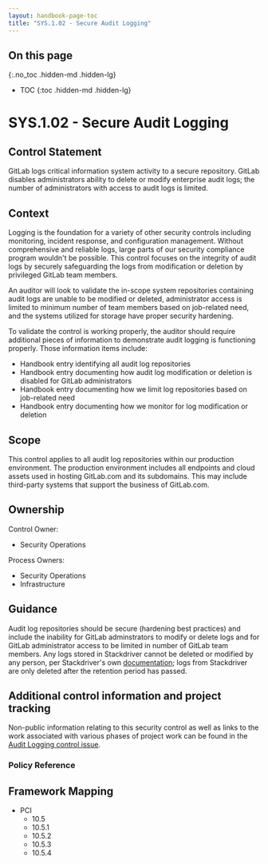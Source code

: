 ```yaml
---
layout: handbook-page-toc
title: "SYS.1.02 - Secure Audit Logging"
---
```


## On this page
{:.no_toc .hidden-md .hidden-lg}

- TOC
{:toc .hidden-md .hidden-lg}

# SYS.1.02 - Secure Audit Logging

## Control Statement

GitLab logs critical information system activity to a secure repository. GitLab disables administrators ability to delete or modify enterprise audit logs; the number of administrators with access to audit logs is limited.

## Context

Logging is the foundation for a variety of other security controls including monitoring, incident response, and configuration management. Without comprehensive and reliable logs, large parts of our security compliance program wouldn't be possible.  This control focuses on the integrity of audit logs by securely safeguarding the logs from modification or deletion by privileged GitLab team members.

An auditor will look to validate the in-scope system repositories containing audit logs are unable to be modified or deleted, administrator access is limited to minimum number of team members based on job-related need, and the systems utilized for storage have proper security hardening.

To validate the control is working properly, the auditor should require additional pieces of information to demonstrate audit logging is functioning properly.  Those information items include:

* Handbook entry identifying all audit log repositories
* Handbook entry documenting how audit log modification or deletion is disabled for GitLab administrators
* Handbook entry documenting how we limit log repositories based on job-related need
* Handbook entry documenting how we monitor for log modification or deletion

## Scope

This control applies to all audit log repositories within our production environment. The production environment includes all endpoints and cloud assets used in hosting GitLab.com and its subdomains. This may include third-party systems that support the business of GitLab.com.

## Ownership

Control Owner: 

* Security Operations

Process Owners:

* Security Operations
* Infrastructure

## Guidance

Audit log repositories should be secure (hardening best practices) and include the inability for GitLab adminstrators to modify or delete logs and for GitLab administrator access to be limited in number of GitLab team members. Any logs stored in Stackdriver cannot be deleted or modified by any person, per Stackdriver's own [documentation](https://cloud.google.com/logging/docs/audit/#audit_log_retention); logs from Stackdriver are only deleted after the retention period has passed.

## Additional control information and project tracking

Non-public information relating to this security control as well as links to the work associated with various phases of project work can be found in the [Audit Logging control issue](https://gitlab.com/gitlab-com/gl-security/security-assurance/sec-compliance/compliance/issues/905).

### Policy Reference

## Framework Mapping

* PCI
  * 10.5
  * 10.5.1
  * 10.5.2
  * 10.5.3
  * 10.5.4
